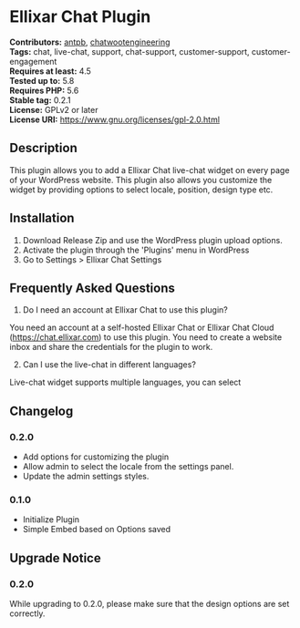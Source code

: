 # Ellixar Chat Plugin #
**Contributors:** [antpb](https://profiles.wordpress.org/antpb), [chatwootengineering](https://profiles.wordpress.org/chatwootengineering)  
**Tags:** chat, live-chat, support, chat-support, customer-support, customer-engagement  
**Requires at least:** 4.5  
**Tested up to:** 5.8  
**Requires PHP:** 5.6  
**Stable tag:** 0.2.1  
**License:** GPLv2 or later  
**License URI:** https://www.gnu.org/licenses/gpl-2.0.html  

## Description ##

This plugin allows you to add a Ellixar Chat live-chat widget on every page of your WordPress website. This plugin also allows you customize the widget by providing options to select locale, position, design type etc.

## Installation ##

1. Download Release Zip and use the WordPress plugin upload options.
2. Activate the plugin through the 'Plugins' menu in WordPress
3. Go to Settings > Ellixar Chat Settings

## Frequently Asked Questions ##

1. Do I need an account at Ellixar Chat to use this plugin?

You need an account at a self-hosted Ellixar Chat or Ellixar Chat Cloud (https://chat.ellixar.com) to use this plugin. You need to create a website inbox and share the credentials for the plugin to work.

2. Can I use the live-chat in different languages?

Live-chat widget supports multiple languages, you can select

## Changelog ##

### 0.2.0 ###
- Add options for customizing the plugin
- Allow admin to select the locale from the settings panel.
- Update the admin settings styles.

### 0.1.0 ###
- Initialize Plugin
- Simple Embed based on Options saved

## Upgrade Notice ##

### 0.2.0 ###
While upgrading to 0.2.0, please make sure that the design options are set correctly.
